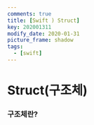 ```yaml
---
comments: true
title: [Swift ) Struct]
key: 202001311
modify_date: 2020-01-31
picture_frame: shadow
tags:
  - [swift]
---
```

 
# Struct(구조체)
 
### 구조체란?
 
